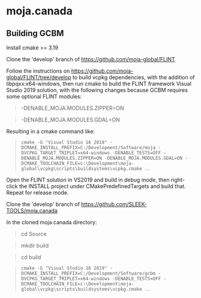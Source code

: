 # moja.canada

## Building GCBM

Install cmake >= 3.19

Clone the 'develop' branch of https://github.com/moja-global/FLINT

Follow the instructions on https://github.com/moja-global/FLINT/tree/develop to build vcpkg dependencies, with the addition of libpqxx:x64-windows, then run cmake to build the FLINT framework Visual Studio 2019 solution, with the following changes because GCBM requires some optional FLINT modules:

> -DENABLE_MOJA.MODULES.ZIPPER=ON

> -DENABLE_MOJA.MODULES.GDAL=ON

Resulting in a cmake command like:

>     cmake -G "Visual Studio 16 2019" -DCMAKE_INSTALL_PREFIX=C:/Development/Software/moja -DVCPKG_TARGET_TRIPLET=x64-windows -DENABLE_TESTS=OFF -DENABLE_MOJA.MODULES.ZIPPER=ON -DENABLE_MOJA.MODULES.GDAL=ON -DCMAKE_TOOLCHAIN_FILE=c:\Development\moja-global\vcpkg\scripts\buildsystems\vcpkg.cmake ..

Open the FLINT solution in VS2019 and build in debug mode, then right-click the INSTALL project under CMakePredefinedTargets and build that. Repeat for release mode.

Clone the 'develop' branch of https://github.com/SLEEK-TOOLS/moja.canada

In the cloned moja.canada directory:
> cd Source

> mkdir build

> cd build

> 	  cmake -G "Visual Studio 16 2019" -DCMAKE_INSTALL_PREFIX=C:/Development/Software/gcbm -DVCPKG_TARGET_TRIPLET=x64-windows -DENABLE_TESTS=OFF -DCMAKE_TOOLCHAIN_FILE=c:\Development\moja-global\vcpkg\scripts\buildsystems\vcpkg.cmake ..
